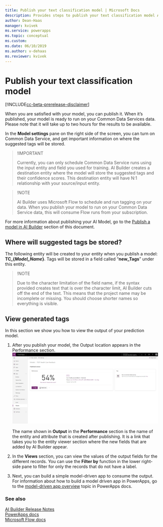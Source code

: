 ```yaml
---
title: Publish your text classification model | Microsoft Docs
description: Provides steps to publish your text classification model AI Builder.
author: Dean-Haas
manager: kvivek
ms.service: powerapps
ms.topic: conceptual
ms.custom: 
ms.date: 06/10/2019
ms.author: v-dehaas
ms.reviewer: kvivek
---
```


# Publish your text classification model

[!INCLUDE[cc-beta-prerelease-disclaimer](./includes/cc-beta-prerelease-disclaimer.md)]

When you are satisfied with your model, you can publish it. When it’s published, your model is ready to run on your Common Data Services data. Please note that it will take up to two hours for the results to be available.

In the **Model settings** pane on the right side of the screen, you can turn on Common Data Service, and get important information on where the suggested tags will be stored.

>!IMPORTANT
>
>Currently, you can only schedule Common Data Service runs using the input entity and field you used for training. AI Builder creates a destination entity where the model will store the suggested tags and their confidence scores. This destination entity will have N:1 relationship with your source/input entity. 

>!NOTE
>
>AI Builder uses Microsoft Flow to schedule and run tagging on your data. When you publish your model to run on your Common Data Service data, this will consume Flow runs from your subscription.

For more information about publishing your AI Model, go to the [Publish a model in AI Builder](publish-model-ai-builder.md) section of this document.

## Where will suggested tags be stored?
The following entity will be created to your entity when you publish a model: **TC_{*Model_Name*}**.
Tags will be stored in a field called “**new_Tags**” under this entity.

> !NOTE
>
> Due to the character limitation of the field name, if the syntax provided creates text that is over the character limit, AI Builder cuts off the end of the text. This means that the project name may be incomplete or missing. You should choose shorter names so everything is visible.

## View generated tags
In this section we show you how to view the output of your prediction model.
 
1.	After you publish your model, the Output location appears in the Performance section.
    ![Tags output location screen](media/tags-output-location.png)

    The name shown in **Output** in the **Performance** section is the name of the entity and attribute that is created after publishing. It is a link that takes you to the entity viewer section where the new fields that are added by AI Builder appear. 
 
2.	In the **Views** section, you can view the values of the output fields for the different records. You can use the **Filter by** function in the lower right-side pane to filter for only the records that do not have a label.
3.	Next, you can build a simple model-driven app to consume the output. For information about how to build a model driven app in PowerApps, go to the [model-driven app overview](https://docs.microsoft.com/powerapps/maker/model-driven-apps/model-driven-app-overview) topic in PowerApps docs.





### See also
[AI Builder Release Notes](/power-platform-release-notes/october19/ai-builder)<br/>
[PowerApps docs](https://docs.microsoft.com/powerapps/)<br/>
[Microsoft Flow docs](https://docs.microsoft.com/flow/getting-started)
